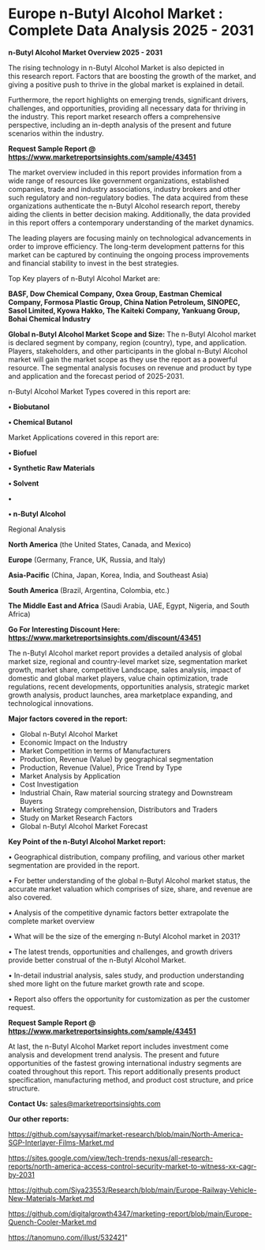 # Europe n-Butyl Alcohol Market : Complete Data Analysis 2025 - 2031

<Strong> n-Butyl Alcohol Market Overview 2025 - 2031</strong>

The rising technology in n-Butyl Alcohol Market is also depicted in this research report. Factors that are boosting the growth of the market, and giving a positive push to thrive in the global market is explained in detail.

Furthermore, the report highlights on emerging trends, significant drivers, challenges, and opportunities, providing all necessary data for thriving in the industry. This report market research offers a comprehensive perspective, including an in-depth analysis of the present and future scenarios within the industry.

<strong>Request Sample Report @ <a href=https://www.marketreportsinsights.com/sample/43451>https://www.marketreportsinsights.com/sample/43451</a></strong>

The market overview included in this report provides information from a wide range of resources like government organizations, established companies, trade and industry associations, industry brokers and other such regulatory and non-regulatory bodies. The data acquired from these organizations authenticate the n-Butyl Alcohol research report, thereby aiding the clients in better decision making. Additionally, the data provided in this report offers a contemporary understanding of the market dynamics.

The leading players are focusing mainly on technological advancements in order to improve efficiency. The long-term development patterns for this market can be captured by continuing the ongoing process improvements and financial stability to invest in the best strategies.

Top Key players of n-Butyl Alcohol Market are:

<strong>BASF, Dow Chemical Company, Oxea Group, Eastman Chemical Company, Formosa Plastic Group, China Nation Petroleum, SINOPEC, Sasol Limited, Kyowa Hakko, The Kaiteki Company, Yankuang Group, Bohai Chemical Industry</strong>

<strong><b>Global n-Butyl Alcohol Market Scope and Size:</b></strong>
The n-Butyl Alcohol market is declared segment by company, region (country), type, and application. Players, stakeholders, and other participants in the global n-Butyl Alcohol market will gain the market scope as they use the report as a powerful resource. The segmental analysis focuses on revenue and product by type and application and the forecast period of 2025-2031.

n-Butyl Alcohol Market Types covered in this report are:

<strong>•  Biobutanol

•  Chemical Butanol</strong>

Market Applications covered in this report are:

<strong>•  Biofuel

•  Synthetic Raw Materials

•  Solvent

•  

•  n-Butyl Alcohol</strong> 

Regional Analysis

<strong>North America</strong> (the United States, Canada, and Mexico)

<strong>Europe</strong> (Germany, France, UK, Russia, and Italy)

<strong>Asia-Pacific</strong> (China, Japan, Korea, India, and Southeast Asia)

<strong>South America</strong> (Brazil, Argentina, Colombia, etc.)

<strong>The Middle East and Africa</strong> (Saudi Arabia, UAE, Egypt, Nigeria, and South Africa)

<strong>Go For Interesting Discount Here: <a href=https://www.marketreportsinsights.com/discount/43451>https://www.marketreportsinsights.com/discount/43451</a></strong>

The n-Butyl Alcohol market report provides a detailed analysis of global market size, regional and country-level market size, segmentation market growth, market share, competitive Landscape, sales analysis, impact of domestic and global market players, value chain optimization, trade regulations, recent developments, opportunities analysis, strategic market growth analysis, product launches, area marketplace expanding, and technological innovations.

<strong><b>Major factors covered in the report:</b></strong>
<ul>
  <li>Global n-Butyl Alcohol Market </li>
  <li>Economic Impact on the Industry</li>
  <li>Market Competition in terms of Manufacturers</li>
  <li>Production, Revenue (Value) by geographical segmentation</li>
  <li>Production, Revenue (Value), Price Trend by Type</li>
  <li>Market Analysis by Application</li>
  <li>Cost Investigation</li>
  <li>Industrial Chain, Raw material sourcing strategy and Downstream Buyers</li>
  <li>Marketing Strategy comprehension, Distributors and Traders</li>
  <li>Study on Market Research Factors</li>
  <li>Global n-Butyl Alcohol Market Forecast</li>
</ul>

<strong><b>Key Point of the n-Butyl Alcohol Market report:</b></strong>

• Geographical distribution, company profiling, and various other market segmentation are provided in the report.

• For better understanding of the global n-Butyl Alcohol market status, the accurate market valuation which comprises of size, share, and revenue are also covered.

• Analysis of the competitive dynamic factors better extrapolate the complete market overview

• What will be the size of the emerging n-Butyl Alcohol market in 2031?

• The latest trends, opportunities and challenges, and growth drivers provide better construal of the n-Butyl Alcohol Market.

• In-detail industrial analysis, sales study, and production understanding shed more light on the future market growth rate and scope.

• Report also offers the opportunity for customization as per the customer request.

<strong>Request Sample Report @ <a href=https://www.marketreportsinsights.com/sample/43451>https://www.marketreportsinsights.com/sample/43451</a></strong>

At last, the n-Butyl Alcohol Market report includes investment come analysis and development trend analysis. The present and future opportunities of the fastest growing international industry segments are coated throughout this report. This report additionally presents product specification, manufacturing method, and product cost structure, and price structure.

<strong>Contact Us:</strong>
sales@marketreportsinsights.com

<strong>Our other reports:</strong>

<a href=https://github.com/sayysaif/market-research/blob/main/North-America-SGP-Interlayer-Films-Market.md>https://github.com/sayysaif/market-research/blob/main/North-America-SGP-Interlayer-Films-Market.md</a>

<a href=https://sites.google.com/view/tech-trends-nexus/all-research-reports/north-america-access-control-security-market-to-witness-xx-cagr-by-2031>https://sites.google.com/view/tech-trends-nexus/all-research-reports/north-america-access-control-security-market-to-witness-xx-cagr-by-2031</a>

<a href=https://github.com/Siya23553/Research/blob/main/Europe-Railway-Vehicle-New-Materials-Market.md>https://github.com/Siya23553/Research/blob/main/Europe-Railway-Vehicle-New-Materials-Market.md</a>

<a href=https://github.com/digitalgrowth4347/marketing-report/blob/main/Europe-Quench-Cooler-Market.md>https://github.com/digitalgrowth4347/marketing-report/blob/main/Europe-Quench-Cooler-Market.md</a>

<a href=https://tanomuno.com/illust/532421>https://tanomuno.com/illust/532421</a>"
